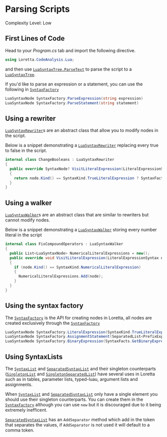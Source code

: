 # Parsing Scripts
Complexity Level: Low

## First Lines of Code
Head to your *Program.cs* tab and import the following directive.
```cs
using Loretta.CodeAnalysis.Lua;
```
and then use [`LuaSyntaxTree.ParseText`](xref:Loretta.CodeAnalysis.Lua.LuaSyntaxTree.ParseText*) to parse the script to a [`LuaSyntaxTree`](xref:Loretta.CodeAnalysis.Lua.LuaSyntaxTree*).

If you'd like to parse an expression or a statement, you can use the following in [`SyntaxFactory`](xref:Loretta.CodeAnalysis.Lua.SyntaxFactory*)
```cs
LuaSyntaxNode SyntaxFactory.ParseExpression(string expression)
LuaSyntaxNode SyntaxFactory.ParseStatement(string statement)
```

## Using a rewriter
[`LuaSyntaxRewriter`](xref:Loretta.CodeAnalysis.Lua.LuaSyntaxRewriter*)s are an abstract class that allow you to modify nodes in the script. 

Below is a snippet demonstrating a [`LuaSyntaxRewriter`](xref:Loretta.CodeAnalysis.Lua.LuaSyntaxRewriter*) replacing every true to false in the script.
```cs
internal class ChangeBooleans : LuaSyntaxRewriter 
{
  public override SyntaxNode? VisitLiteralExpression(LiteralExpressionSyntax node)
  {
    return node.Kind() == SyntaxKind.TrueLiteralExpression ? SyntaxFactory.LiteralExpression(SyntaxKind.FalseLiteralExpression) : base.VisitLiteralExpression(node);
  }
}
```

## Using a walker
[`LuaSyntaxWalker`](xref:Loretta.CodeAnalysis.Lua.LuaSyntaxWalker*)s are an abstract class that are similar to rewriters but cannot modify nodes. 

Below is a snippet demonstrating a [`LuaSyntaxWalker`](xref:Loretta.CodeAnalysis.Lua.LuaSyntaxWalker*) storing every number literal in the script
```cs
internal class FixCompoundOperators : LuaSyntaxWalker
{
  public List<LuaSyntaxNode> NumericalLiteralExpressions = new();
  public override void VisitLiteralExpression(LiteralExpressionSyntax node)
  {
    if (node.Kind() == SyntaxKind.NumericalLiteralExpression)
    {
      NumericalLiteralExpressions.Add(node);
    }
  }
}
```

## Using the syntax factory
The [`SyntaxFactory`](xref:Loretta.CodeAnalysis.Lua.SyntaxFactory*) is the API for creating nodes in Loretta, all nodes are created exclusively through the [`SyntaxFactory`](xref:Loretta.CodeAnalysis.Lua.SyntaxFactory*)

```cs
LuaSyntaxNode SyntaxFactory.LiteralExpression(SyntaxKind.TrueLiteralExpression)
LuaSyntaxNode SyntaxFactory.AssignmentStatement(SeparatedList<PrefixExpressionSyntax>, SeparatedList<ExpressionSyntax>)
LuaSyntaxNode SyntaxFactory.BinaryExpression(SyntaxFacts.GetBinaryExpression(Keyword).Value, Left, Token(Keyword), Right)
```

## Using SyntaxLists
The [`SyntaxList`](xref:Loretta.CodeAnalysis.SyntaxList*) and [`SeparatedSyntaxList`](xref:Loretta.CodeAnalysis.SeparatedSyntaxList*) and their singleton counterparts ([`SingletonList`](xref:Loretta.CodeAnalysis.SingletonList*) and [`SingletonSeparatedList`](xref:Loretta.CodeAnalysis.SingletonSeparatedList*)) have several uses in Loretta such as in tables, parameter lists, typed-luau, argument lists and assignments.

When [`SyntaxList`](xref:Loretta.CodeAnalysis.SyntaxList*) and [`SeparatedSyntaxList`](xref:Loretta.CodeAnalysis.SeparatedSyntaxList*) only have a single element you should use their singleton counterparts. You can create them in the [`SyntaxFactory`](xref:Loretta.CodeAnalysis.Lua.SyntaxFactory*) although you can use ``new`` but it is discouraged due to it being extremely inefficent.

[`SeparatedSyntaxList`](xref:Loretta.CodeAnalysis.SeparatedSyntaxList*) has an ``AddSeparator`` method which add in the token that separates the values, if ``AddSeparator`` is not used it will default to a comma token.
